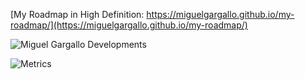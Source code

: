 [My Roadmap in High Definition: https://miguelgargallo.github.io/my-roadmap/](https://miguelgargallo.github.io/my-roadmap/)

![Miguel Gargallo Developments](https://user-images.githubusercontent.com/5947268/235550300-0a9ce972-0cb8-4bc7-b63a-2560c1c329ea.png)

![Metrics](https://beta-metrics.lecoq.io/miguelgargallo?template=classic&isocalendar=1&languages=1&lines=1&habits=1&notable=1&repositories=1&base=header%2C%20activity%2C%20community%2C%20repositories%2C%20metadata&base.indepth=false&base.hireable=false&base.skip=false&repositories.batch=100&repositories.forks=false&repositories.affiliations=owner&isocalendar=false&isocalendar.duration=full-year&languages=false&languages.ignored=java%2C%20ruby%2C%20Go%2C%20html%2C%20css%2C%20mdx%2C%20md%2C%20txt&languages.limit=8&languages.threshold=0%25&languages.other=false&languages.colors=javascript%3A%23F7DF1E%2C%20typescript%3A%233178C6%2C%20python%3A%23007396%2C%20csharp%3A%23178600%2C%20rust%3A%23000000%2C%20swift%3A%23FA7343%2C%20cpp%3A%2300599C%2C%20svelte%3A%23FF3E00%2C%20tsx%3A%2361DAFB&languages.aliases=javascript%3A.js%2C%20typescript%3A.ts%2C%20python%3A.py%2C%20csharp%3Al.cs%2C%20rust%3A.rs%2C%20swift%3A.swift%2C%20cpp%3A.cpp%2C%20svelte%3A.svelte%2C%20tsx%3A.tsx&languages.sections=most-used%2C%20recently-used&languages.details=bytes-size%2C%20percentage&languages.indepth=false&languages.analysis.timeout=15&languages.analysis.timeout.repositories=7.5&languages.categories=markup%2C%20programming&languages.recent.categories=markup%2C%20programming&languages.recent.load=2000&languages.recent.days=40&lines=false&lines.sections=base&lines.repositories.limit=10&lines.history.limit=1&lines.delay=0&habits=false&habits.from=200&habits.days=14&habits.facts=true&habits.charts=false&habits.charts.type=classic&habits.trim=false&habits.languages.limit=8&habits.languages.threshold=0%25&repositories=false&repositories.pinned=0&repositories.starred=6&repositories.random=0&repositories.order=featured%2C%20pinned%2C%20starred%2C%20random&notable=false&notable.filter=stars%3A%3E9&notable.from=user&notable.repositories=true&notable.indepth=false&notable.types=commit&notable.self=false&config.timezone=Europe%2FBerlin)

